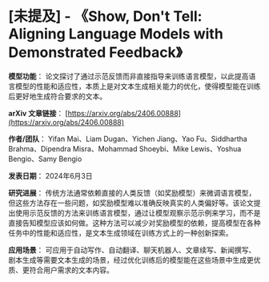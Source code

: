 # [未提及] - 《Show, Don't Tell: Aligning Language Models with Demonstrated Feedback》

**模型功能**：
论文探讨了通过示范反馈而非直接指导来训练语言模型，以此提高语言模型的性能和适应性，本质上是对文本生成相关能力的优化，使得模型能在训练后更好地生成符合要求的文本。

**arXiv 文章链接**：
[https://arxiv.org/abs/2406.00888](https://arxiv.org/abs/2406.00888)

**作者/团队**：
Yifan Mai、Liam Dugan、Yichen Jiang、Yao Fu、Siddhartha Brahma、Dipendra Misra、Mohammad Shoeybi、Mike Lewis、Yoshua Bengio、Samy Bengio

**发表日期**：
2024年6月3日

**研究进展**：
传统方法通常依赖直接的人类反馈（如奖励模型）来微调语言模型，但这些方法存在一些问题，如奖励模型难以准确反映真实的人类偏好等。该论文提出使用示范反馈的方法来训练语言模型，通过让模型观察示范示例来学习，而不是直接告知模型应该如何做。这种方法可以减少对奖励模型的依赖，提高模型在各种任务中的性能和适应性，是文本生成领域在训练方式上的一种创新探索。

**应用场景**：
可应用于自动写作、自动翻译、聊天机器人、文章续写、新闻撰写、剧本生成等需要文本生成的场景，经过优化训练后的模型能在这些场景中生成更优质、更符合用户需求的文本内容。